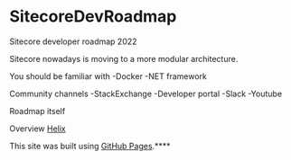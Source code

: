 # SitecoreDevRoadmap
Sitecore developer roadmap 2022

Sitecore nowadays is moving to a more modular architecture.

You should be familiar with
-Docker
-NET framework

Community channels
-StackExchange
-Developer portal
-Slack
-Youtube

Roadmap itself

Overview
[Helix](https://helix.sitecore.com/![image](https://user-images.githubusercontent.com/7633715/150796554-aa056185-7848-44d1-900f-1520b66e2dd5.png)
)



This site was built using [GitHub Pages](https://pages.github.com/).****
